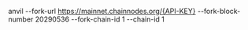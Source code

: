 anvil --fork-url https://mainnet.chainnodes.org/{API-KEY} --fork-block-number 20290536 --fork-chain-id 1 --chain-id 1

